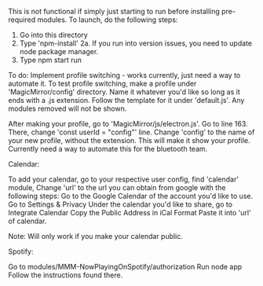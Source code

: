 This is not functional if simply just starting to run before installing pre-required modules.
To launch, do the following steps:

1. Go into this directory
2. Type 'npm-install'
2a. If you run into version issues, you need to update node package manager.
3. Type npm start run


To do:
Implement profile switching - works currently, just need a way to automate it. 
To test profile switching, make a profile under 'MagicMirror/config' directory. Name it whatever you'd like so long as it ends with a .js extension. 
Follow the template for it under 'default.js'. Any modules removed will not be shown.

After making your profile, go to 'MagicMirror/js/electron.js'. Go to line 163. There, change 'const userId = "config"' line. Change 'config' to the name of your new profile, without the extension. This will make it show your profile. Currently need a way to automate this for the bluetooth team. 


Calendar:

To add your calendar, go to your respective user config, find 'calendar' module,
Change 'url' to the url you can obtain from google with the following steps:
Go to the Google Calendar of the account you'd like to use.
Go to Settings & Privacy
Under the calendar you'd like to share, go to Integrate Calendar
Copy the Public Address in iCal Format
Paste it into 'url' of calendar.

Note: Will only work if you make your calendar public.


Spotify:

Go to modules/MMM-NowPlayingOnSpotify/authorization
Run node app
Follow the instructions found there. 